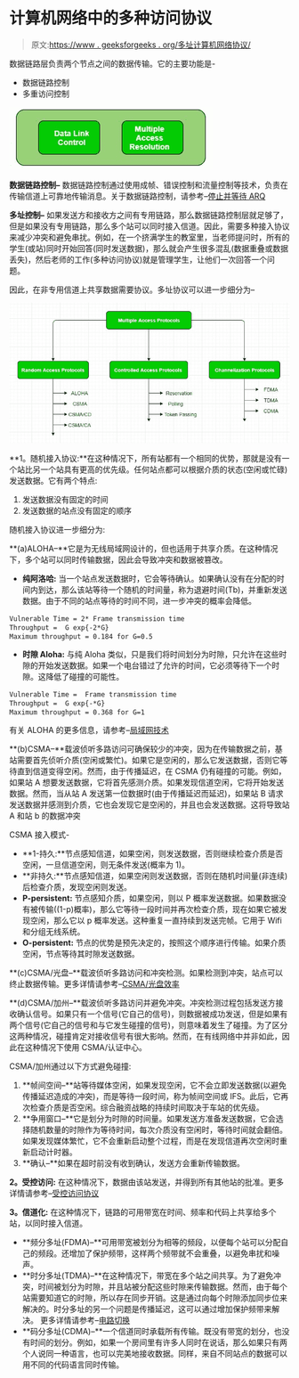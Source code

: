 # 计算机网络中的多种访问协议

> 原文:[https://www . geeksforgeeks . org/多址计算机网络协议/](https://www.geeksforgeeks.org/multiple-access-protocols-in-computer-network/)

数据链路层负责两个节点之间的数据传输。它的主要功能是-

*   数据链路控制
*   多重访问控制

![](img/505d107d03cb4e0363414a5a1473c2c7.png)

**数据链路控制–**
数据链路控制通过使用成帧、错误控制和流量控制等技术，负责在传输信道上可靠地传输消息。关于数据链路控制，请参考–[停止并等待 ARQ](https://www.geeksforgeeks.org/stop-and-wait-arq/)

**多址控制–**
如果发送方和接收方之间有专用链路，那么数据链路控制层就足够了，但是如果没有专用链路，那么多个站可以同时接入信道。因此，需要多种接入协议来减少冲突和避免串扰。例如，在一个挤满学生的教室里，当老师提问时，所有的学生(或站)同时开始回答(同时发送数据)，那么就会产生很多混乱(数据重叠或数据丢失)，然后老师的工作(多种访问协议)就是管理学生，让他们一次回答一个问题。

因此，在非专用信道上共享数据需要协议。多址协议可以进一步细分为–

![](img/2beef59dea241dc3d7f43666e5bd04f8.png)

**1。随机接入协议:**在这种情况下，所有站都有一个相同的优势，那就是没有一个站比另一个站具有更高的优先级。任何站点都可以根据介质的状态(空闲或忙碌)发送数据。它有两个特点:

1.  发送数据没有固定的时间
2.  发送数据的站点没有固定的顺序

随机接入协议进一步细分为:

**(a)ALOHA–**它是为无线局域网设计的，但也适用于共享介质。在这种情况下，多个站可以同时传输数据，因此会导致冲突和数据被篡改。

*   **纯阿洛哈:**
    当一个站点发送数据时，它会等待确认。如果确认没有在分配的时间内到达，那么该站等待一个随机的时间量，称为退避时间(Tb)，并重新发送数据。由于不同的站点等待的时间不同，进一步冲突的概率会降低。

```
Vulnerable Time = 2* Frame transmission time
Throughput =  G exp{-2*G}
Maximum throughput = 0.184 for G=0.5
```

*   **时隙 Aloha:**
    与纯 Aloha 类似，只是我们将时间划分为时隙，只允许在这些时隙的开始发送数据。如果一个电台错过了允许的时间，它必须等待下一个时隙。这降低了碰撞的可能性。

```
Vulnerable Time =  Frame transmission time
Throughput =  G exp{-*G}
Maximum throughput = 0.368 for G=1
```

有关 ALOHA 的更多信息，请参考–[局域网技术](https://www.geeksforgeeks.org/local-area-network-lan-technologies/)

**(b)CSMA–**载波侦听多路访问可确保较少的冲突，因为在传输数据之前，基站需要首先侦听介质(空闲或繁忙)。如果它是空闲的，那么它发送数据，否则它等待直到信道变得空闲。然而，由于传播延迟，在 CSMA 仍有碰撞的可能。例如，如果站 A 想要发送数据，它将首先感测介质。如果发现信道空闲，它将开始发送数据。然而，当从站 A 发送第一位数据时(由于传播延迟而延迟)，如果站 B 请求发送数据并感测到介质，它也会发现它是空闲的，并且也会发送数据。这将导致站 A 和站 b 的数据冲突

CSMA 接入模式-

*   **1-持久:**节点感知信道，如果空闲，则发送数据，否则继续检查介质是否空闲，一旦信道空闲，则无条件发送(概率为 1)。
*   **非持久:**节点感知信道，如果空闲则发送数据，否则在随机时间量(非连续)后检查介质，发现空闲则发送。
*   **P-persistent:** 节点感知介质，如果空闲，则以 P 概率发送数据。如果数据没有被传输((1-p)概率)，那么它等待一段时间并再次检查介质，现在如果它被发现空闲，那么它以 p 概率发送。这种重复一直持续到发送完帧。它用于 Wifi 和分组无线系统。
*   **O-persistent:** 节点的优势是预先决定的，按照这个顺序进行传输。如果介质空闲，节点等待其时隙发送数据。

**(c)CSMA/光盘–**载波侦听多路访问和冲突检测。如果检测到冲突，站点可以终止数据传输。更多详情请参考–[CSMA/光盘效率](https://www.geeksforgeeks.org/computer-network-efficiency-csmacd/)

**(d)CSMA/加州–**载波侦听多路访问并避免冲突。冲突检测过程包括发送方接收确认信号。如果只有一个信号(它自己的信号)，则数据被成功发送，但是如果有两个信号(它自己的信号和与它发生碰撞的信号)，则意味着发生了碰撞。为了区分这两种情况，碰撞肯定对接收信号有很大影响。然而，在有线网络中并非如此，因此在这种情况下使用 CSMA/认证中心。

CSMA/加州通过以下方式避免碰撞:

1.  **帧间空间–**站等待媒体空闲，如果发现空闲，它不会立即发送数据(以避免传播延迟造成的冲突)，而是等待一段时间，称为帧间空间或 IFS。此后，它再次检查介质是否空闲。综合融资战略的持续时间取决于车站的优先级。
2.  **争用窗口–**它是划分为时隙的时间量。如果发送方准备发送数据，它会选择随机数量的时隙作为等待时间，每次介质没有空闲时，等待时间就会翻倍。如果发现媒体繁忙，它不会重新启动整个过程，而是在发现信道再次空闲时重新启动计时器。
3.  **确认–**如果在超时前没有收到确认，发送方会重新传输数据。

**2。受控访问:**
在这种情况下，数据由该站发送，并得到所有其他站的批准。更多详情请参考–[受控访问协议](https://www.geeksforgeeks.org/computer-network-controlled-access-protocols/)

**3。信道化:**
在这种情况下，链路的可用带宽在时间、频率和代码上共享给多个站，以同时接入信道。

*   **频分多址(FDMA)–**可用带宽被划分为相等的频段，以便每个站可以分配自己的频段。还增加了保护频带，这样两个频带就不会重叠，以避免串扰和噪声。
*   **时分多址(TDMA)–**在这种情况下，带宽在多个站之间共享。为了避免冲突，时间被划分为时隙，并且站被分配这些时隙来传输数据。然而，由于每个站需要知道它的时隙，所以存在同步开销。这是通过向每个时隙添加同步位来解决的。时分多址的另一个问题是传播延迟，这可以通过增加保护频带来解决。
    更多详情请参考–[电路切换](https://www.geeksforgeeks.org/computer-network-circuit-switching/)
*   **码分多址(CDMA)–**一个信道同时承载所有传输。既没有带宽的划分，也没有时间的划分。例如，如果一个房间里有许多人同时在说话，那么如果只有两个人说同一种语言，也可以完美地接收数据。同样，来自不同站点的数据可以用不同的代码语言同时传输。
